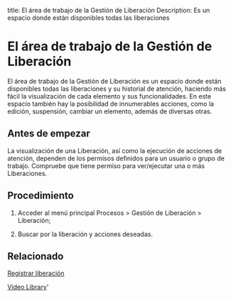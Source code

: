 title:  El área de trabajo de la Gestión de Liberación 
Description: Es un espacio donde están disponibles todas las liberaciones
# El área de trabajo de la Gestión de Liberación

El área de trabajo de la Gestión de Liberación es un espacio donde están disponibles todas las liberaciones y su historial de atención, haciendo más fácil la visualización de cada elemento y sus funcionalidades. En este espacio también hay la posibilidad de innumerables acciones, como la edición, suspensión, cambiar un elemento, además de diversas otras.

Antes de empezar
----------------

La visualización de una Liberación, así como la ejecución de
acciones de atención, dependen de los permisos definidos para un usuario o grupo
de trabajo. Compruebe que tiene permiso para ver/ejecutar una o más
Liberaciones.

Procedimiento
-------------

1.  Acceder al menú principal Procesos \> Gestión de Liberación \> Liberación;

2.  Buscar por la liberación y acciones deseadas.

Relacionado
---------------

[Registrar liberación](/es-es/citsmart-platform-9/processes/release/use/register-release-request.html)

<i class='fa fa-youtube-play  fa-2x' style='color:#97ce17;vertical-align: middle;'> </i> [Video Library](https://www.youtube.com/playlist?list=PLB5qK2uzf2RPdiRF4nIuCkAvXedNFV-af)'

<!-- !!! tip "About"

    <b>Product/Version:</b> CITSmart | 8.00 &nbsp;&nbsp;
    <b>Updated:</b>01/29/2019 - Larissa Lourenço
